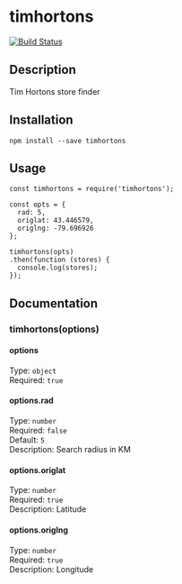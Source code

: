 # timhortons

[![Build Status](https://travis-ci.org/eatonk/timhortons.svg?branch=master)](https://travis-ci.org/eatonk/timhortons)

## Description
Tim Hortons store finder

## Installation 
```
npm install --save timhortons
```

## Usage
```
const timhortons = require('timhortons');

const opts = {
  rad: 5,
  origlat: 43.446579,
  origlng: -79.696926
};

timhortons(opts)
.then(function (stores) {
  console.log(stores);
});
```

## Documentation

### timhortons(options)

#### options
Type: `object`<br/>
Required: `true`

#### options.rad
Type: `number`<br/>
Required: `false`<br/>
Default: `5`<br/>
Description: Search radius in KM

#### options.origlat
Type: `number`<br/>
Required: `true`<br/>
Description: Latitude

#### options.origlng
Type: `number`<br/>
Required: `true`<br/>
Description: Longitude
